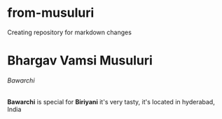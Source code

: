 # from-musuluri
Creating repository for markdown changes

# Bhargav Vamsi Musuluri
###### Bawarchi
**Bawarchi** is special for __Biriyani__ it's very tasty, it's located in hyderabad, India